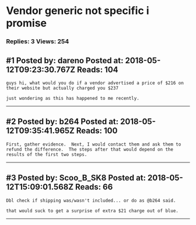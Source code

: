 # Vendor generic not specific i promise

### Replies: 3 Views: 254

## \#1 Posted by: dareno Posted at: 2018-05-12T09:23:30.767Z Reads: 104

```
guys hi, what would you do if a vendor advertised a price of $216 on their website but actually charged you $237 

just wondering as this has happened to me recently.
```

---
## \#2 Posted by: b264 Posted at: 2018-05-12T09:35:41.965Z Reads: 100

```
First, gather evidence.  Next, I would contact them and ask them to refund the difference.  The steps after that would depend on the results of the first two steps.
```

---
## \#3 Posted by: Scoo_B_SK8 Posted at: 2018-05-12T15:09:01.568Z Reads: 66

```
Dbl check if shipping was/wasn't included... or do as @b264 said. 

that would suck to get a surprise of extra $21 charge out of blue.
```

---
